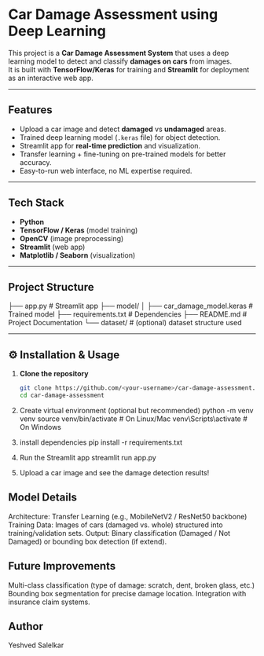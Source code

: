 # Car Damage Assessment using Deep Learning

This project is a **Car Damage Assessment System** that uses a deep learning model to detect and classify **damages on cars** from images.  
It is built with **TensorFlow/Keras** for training and **Streamlit** for deployment as an interactive web app.  

---

## Features
- Upload a car image and detect **damaged** vs **undamaged** areas.  
- Trained deep learning model (`.keras` file) for object detection.  
- Streamlit app for **real-time prediction** and visualization.  
- Transfer learning + fine-tuning on pre-trained models for better accuracy.  
- Easy-to-run web interface, no ML expertise required.  

---

## Tech Stack
- **Python**  
- **TensorFlow / Keras** (model training)  
- **OpenCV** (image preprocessing)  
- **Streamlit** (web app)  
- **Matplotlib / Seaborn** (visualization)  

---

## Project Structure
├── app.py # Streamlit app
├── model/
│ ├── car_damage_model.keras # Trained model
├── requirements.txt # Dependencies
├── README.md # Project Documentation
└── dataset/ # (optional) dataset structure used

---

## ⚙️ Installation & Usage
1. **Clone the repository**
   ```bash
   git clone https://github.com/<your-username>/car-damage-assessment.git
   cd car-damage-assessment
2. Create virtual environment (optional but recommended)
   python -m venv venv
source venv/bin/activate   # On Linux/Mac
venv\Scripts\activate      # On Windows

3. install dependencies
  pip install -r requirements.txt

4. Run the Streamlit app
  streamlit run app.py

5. Upload a car image and see the damage detection results!

## Model Details

Architecture: Transfer Learning (e.g., MobileNetV2 / ResNet50 backbone)
Training Data: Images of cars (damaged vs. whole) structured into training/validation sets.
Output: Binary classification (Damaged / Not Damaged) or bounding box detection (if extend).

## Future Improvements

Multi-class classification (type of damage: scratch, dent, broken glass, etc.)
Bounding box segmentation for precise damage location.
Integration with insurance claim systems.

## Author

Yeshved Salelkar
